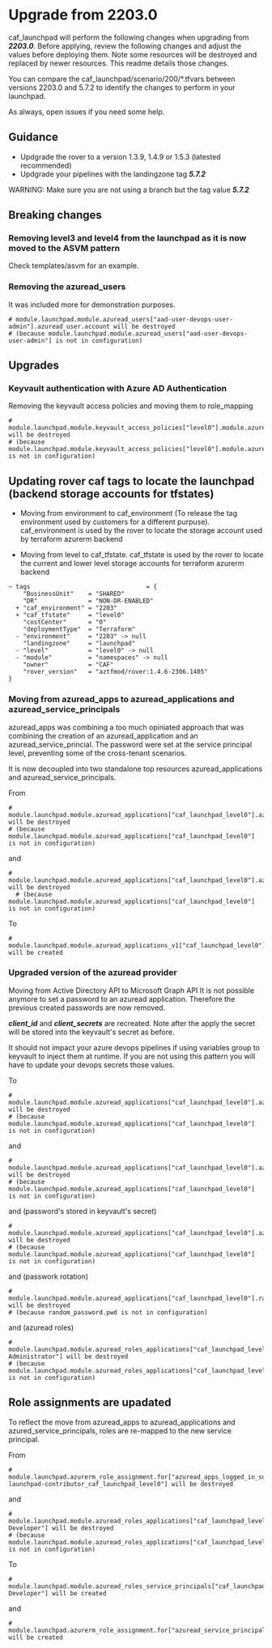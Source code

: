 
# Upgrade from 2203.0

caf_launchpad will perform the following changes when upgrading from ***2203.0***. Before applying, review the following changes and adjust the values before deploying them. Note some resources will be destroyed and replaced by newer resources. This readme details those changes.

You can compare the caf_launchpad/scenario/200/*.tfvars between versions 2203.0 and 5.7.2 to identify the changes to perform in your launchpad.

As always, open issues if you need some help.

## Guidance

- Updgrade the rover to a version 1.3.9, 1.4.9 or 1.5.3 (latested recommended)
- Updgrade your pipelines with the landingzone tag ***5.7.2***

WARNING: Make sure you are not using a branch but the tag value ***5.7.2***

## Breaking changes

### Removing level3 and level4 from the launchpad as it is now moved to the ASVM pattern

Check templates/asvm for an example.

### Removing the azuread_users

It was included more for demonstration purposes.

```hcl
# module.launchpad.module.azuread_users["aad-user-devops-user-admin"].azuread_user.account will be destroyed
# (because module.launchpad.module.azuread_users["aad-user-devops-user-admin"] is not in configuration)
```

## Upgrades

### Keyvault authentication with Azure AD Authentication

Removing the keyvault access policies and moving them to role_mapping

```hcl
# module.launchpad.module.keyvault_access_policies["level0"].module.azuread_group["keyvault_level0_rw"].azurerm_key_vault_access_policy.policy will be destroyed
# (because module.launchpad.module.keyvault_access_policies["level0"].module.azuread_group["keyvault_level0_rw"] is not in configuration)
```

## Updating rover caf tags to locate the launchpad (backend storage accounts for tfstates)

- Moving from environment to caf_environment (To release the tag environment used by customers for a different purpuse). caf_environment is used by the rover to locate the storage account used by terraform azurerm backend

- Moving from level to caf_tfstate. caf_tfstate is used by the rover to locate the current and lower level storage accounts for terraform azurerm backend

```hcl
~ tags                                = {
    "BusinessUnit"    = "SHARED"
    "DR"              = "NON-DR-ENABLED"
  + "caf_environment" = "2203"
  + "caf_tfstate"     = "level0"
    "costCenter"      = "0"
    "deploymentType"  = "Terraform"
  - "environment"     = "2203" -> null
    "landingzone"     = "launchpad"
  - "level"           = "level0" -> null
  - "module"          = "namespaces" -> null
    "owner"           = "CAF"
    "rover_version"   = "aztfmod/rover:1.4.6-2306.1405"
}
```

### Moving from azuread_apps to azuread_applications and azuread_service_principals

azuread_apps was combining a too much opiniated approach that was combining the creation of an azuread_application and an azuread_service_princial. The password were set at the service principal level, preventing some of the cross-tenant scenarios.

It is now decoupled into two standalone top resources azuread_applications and azuread_service_principals.

From
```hcl
# module.launchpad.module.azuread_applications["caf_launchpad_level0"].azuread_application.app will be destroyed
# (because module.launchpad.module.azuread_applications["caf_launchpad_level0"] is not in configuration)
```
and
```hcl
# module.launchpad.module.azuread_applications["caf_launchpad_level0"].azuread_service_principal.app will be destroyed
  # (because module.launchpad.module.azuread_applications["caf_launchpad_level0"] is not in configuration)
```

To
```hcl
# module.launchpad.module.azuread_applications_v1["caf_launchpad_level0"].azuread_application.app will be created
```

### Upgraded version of the azuread provider

Moving from Active Directory API to Microsoft Graph API
It is not possible anymore to set a password to an azuread application. Therefore the previous created passwords are now removed.

***client_id*** and ***client_secrets*** are recreated. Note after the apply the secret will be stored into the keyvault's secret as before.

It should not impact your azure devops pipelines if using variables group to keyvault to inject them at runtime. If you are not using this pattern you will have to update your devops secrets those values.

To
```hcl
# module.launchpad.module.azuread_applications["caf_launchpad_level0"].azuread_service_principal_password.pwd will be destroyed
# (because module.launchpad.module.azuread_applications["caf_launchpad_level0"] is not in configuration)
```
and
```hcl
# module.launchpad.module.azuread_applications["caf_launchpad_level0"].azurerm_key_vault_secret.client_id["level0"] will be destroyed
# (because module.launchpad.module.azuread_applications["caf_launchpad_level0"] is not in configuration)
```
and (password's stored in keyvault's secret)
```hcl
# module.launchpad.module.azuread_applications["caf_launchpad_level0"].azurerm_key_vault_secret.client_secret["level0"] will be destroyed
# (because module.launchpad.module.azuread_applications["caf_launchpad_level0"] is not in configuration)
```
and (passwork rotation)
```hcl
# module.launchpad.module.azuread_applications["caf_launchpad_level0"].random_password.pwd will be destroyed
# (because random_password.pwd is not in configuration)
```
and (azuread roles)
```hcl
# module.launchpad.module.azuread_roles_applications["caf_launchpad_level0"].null_resource.set_azure_ad_roles["Application Administrator"] will be destroyed
# (because module.launchpad.module.azuread_roles_applications["caf_launchpad_level0"] is not in configuration)
```

## Role assignments are upadated

To reflect the move from azuread_apps to azuread_applications and azured_service_principals, roles are re-mapped to the new service principal.

From
```hcl
# module.launchpad.azurerm_role_assignment.for["azuread_apps_logged_in_subscription_caf-launchpad-contributor_caf_launchpad_level0"] will be destroyed
```
and
```hcl
# module.launchpad.module.azuread_roles_applications["caf_launchpad_level0"].null_resource.set_azure_ad_roles["Application Developer"] will be destroyed
# (because module.launchpad.module.azuread_roles_applications["caf_launchpad_level0"] is not in configuration)
```

To
```hcl
# module.launchpad.module.azuread_roles_service_principals["caf_launchpad_level0"].null_resource.set_azure_ad_roles["Application Developer"] will be created
```
and
```hcl
# module.launchpad.azurerm_role_assignment.for["azuread_service_principals_logged_in_subscription_Contributor_caf_launchpad_level0"] will be created
```

